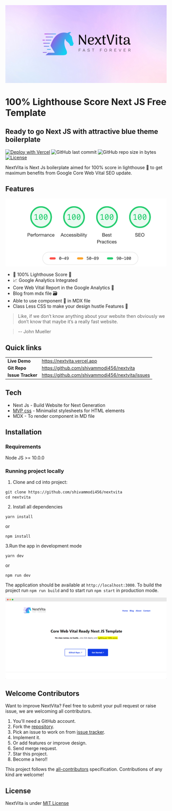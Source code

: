 ![NextVita Boilerplate](/public/static/images/banner.png)

# 100% Lighthouse Score Next JS Free Template

## Ready to go Next JS with attractive blue theme boilerplate

[![Deploy with Vercel](https://vercel.com/button)](https://vercel.com/new/git/external?repository-url=https%3A%2F%2Fgithub.com%2Fshivammodi456%2Fnextvita)
![GitHub last commit](https://img.shields.io/github/last-commit/shivammodi456/nextvita)
![GitHub repo size in bytes](https://img.shields.io/github/repo-size/shivammodi456/nextvita)
[![License](https://img.shields.io/github/license/shivammodi456/nextvita)](LICENSE)

NextVita is Next Js boilerplate aimed for 100% score in lighthouse 🚀 to get maximum benefits from Google Core Web Vital SEO update.

## Features

![NextVita](/public/static/images/lighthouse.webp)

- 🚀 100% Lighthouse Score 💯
- 📈 Google Analytics Integrated
- Core Web Vital Report in the Google Analytics 🔗
- Blog from mdx file 🗃️
- Able to use component 🎪 in MDX file
- Class Less CSS to make your design hustle Features 🥇

> Like, if we don’t know anything about your website then obviously
> we don’t know that maybe it’s a really fast website.

> -- John Mueller

## Quick links

| | |
|-|-|
| **Live Demo** | https://nextvita.vercel.app |
| **Git Repo** | https://github.com/shivammodi456/nextvita |
| **Issue Tracker** | https://github.com/shivammodi456/nextvita/issues |

## Tech

- Next Js - Build Website for Next Generation
- <a href="https://github.com/andybrewer/mvp/" target="_blank"
        rel="noopener" >MVP css</a> - Minimalist stylesheets for HTML elements
- MDX - To render component in MD file

## Installation

### Requirements

Node JS >= 10.0.0

### Running project locally

1. Clone and cd into project:

```
git clone https://github.com/shivammodi456/nextvita
cd nextvita
```

2. Install all dependencies

```
yarn install
```

or

```
npm install
```

3.Run the app in development mode

```
yarn dev
```

or

```
npm run dev
```

The application should be available at `http://localhost:3000`.
To build the project run `npm run build` and to start run `npm start` in production mode.

![Template Screenshot 1](/public/static/images/screenshot_1.png)

## Welcome Contributors

Want to improve NextVita? Feel free to submit your pull request or raise issue, we are welcoming all contributors.

1. You'll need a GitHub account.
2. Fork the [repository](https://github.com/shivammodi456/nextvita).
3. Pick an issue to work on from [issue tracker](https://github.com/shivammodi456/nextvita/issues).
4. Implement it.
5. Or add features or improve design.
6. Send merge request.
7. Star this project.
8. Become a hero!!

This project follows the [all-contributors](https://github.com/all-contributors/all-contributors) specification. Contributions of any kind are welcome!

## License

NextVita is under [MIT License](LICENSE)
